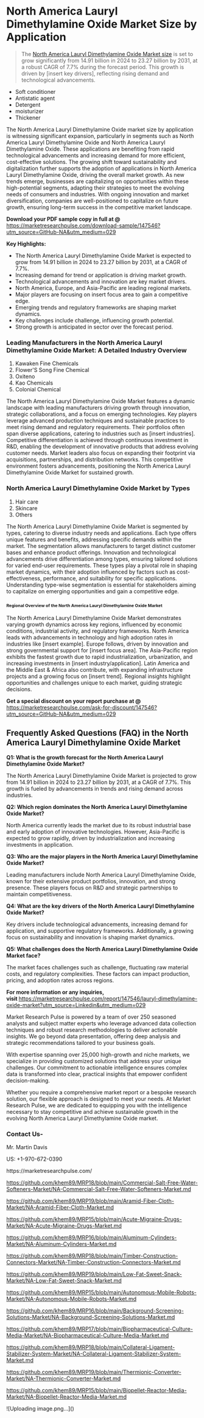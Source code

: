 <h1>North America Lauryl Dimethylamine Oxide Market&nbsp;Size by Application</h1><blockquote><p>The <a href="https://marketresearchpulse.com/download-sample/147546?utm_source=GitHub-NA&amp;utm_medium=029">North America Lauryl Dimethylamine Oxide Market size</a> is set to grow significantly from 14.91 billion in 2024 to 23.27 billion by 2031, at a robust CAGR of 7.7% during the forecast period. This growth is driven by [insert key drivers], reflecting rising demand and technological advancements.</p></blockquote><ul><li>Soft conditioner<li> Antistatic agent<li> Detergent<li> moisturizer<li> Thickener</li></ul><p>The North America Lauryl Dimethylamine Oxide market size by application is witnessing significant expansion, particularly in segments such as North America Lauryl Dimethylamine Oxide and North America Lauryl Dimethylamine Oxide. These applications are benefiting from rapid technological advancements and increasing demand for more efficient, cost-effective solutions. The growing shift toward sustainability and digitalization further supports the adoption of applications in North America Lauryl Dimethylamine Oxide, driving the overall market growth. As new trends emerge, businesses are capitalizing on opportunities within these high-potential segments, adapting their strategies to meet the evolving needs of consumers and industries. With ongoing innovation and market diversification, companies are well-positioned to capitalize on future growth, ensuring long-term success in the competitive market landscape.</p><p><strong>Download your PDF sample copy in full at @ </strong><a href="https://marketresearchpulse.com/download-sample/147546?utm_source=GitHub-NA&amp;utm_medium=029">https://marketresearchpulse.com/download-sample/147546?utm_source=GitHub-NA&amp;utm_medium=029</a></p><p><strong>Key Highlights: </strong></p><ul><li>The North America Lauryl Dimethylamine Oxide Market is expected to grow from 14.91 billion in 2024 to 23.27 billion by 2031, at a CAGR of 7.7%.</li><li>Increasing demand for trend or application is driving market growth.</li><li>Technological advancements and innovation are key market drivers.</li><li>North America, Europe, and Asia-Pacific are leading regional markets.</li><li>Major players are focusing on insert focus area to gain a competitive edge.</li><li>Emerging trends and regulatory frameworks are shaping market dynamics.</li><li>Key challenges include challenge, influencing growth potential.</li><li>Strong growth is anticipated in sector over the forecast period.</li></ul><h3>Leading Manufacturers in the North America Lauryl Dimethylamine Oxide Market: A Detailed Industry Overview</h3><ol><li>Kawaken Fine Chemicals</li><li>Flower'S Song Fine Chemical</li><li>Oxiteno</li><li>Kao Chemicals</li><li>Colonial Chemical</li></ol><div class="flex max-w-full flex-col flex-grow"><div class="min-h-8 text-message flex w-full flex-col items-end gap-2 whitespace-normal break-words [.text-message+&amp;]:mt-5" dir="auto" data-message-author-role="assistant" data-message-id="fd8432e4-4910-450d-b182-61b7bfb0a01f" data-message-model-slug="gpt-4o"><div class="flex w-full flex-col gap-1 empty:hidden first:pt-[3px]"><div class="markdown prose w-full break-words dark:prose-invert light"><p>The North America Lauryl Dimethylamine Oxide Market features a dynamic landscape with leading manufacturers driving growth through innovation, strategic collaborations, and a focus on emerging technologies. Key players leverage advanced production techniques and sustainable practices to meet rising demand and regulatory requirements. Their portfolios often span diverse applications, catering to industries such as [insert industries]. Competitive differentiation is achieved through continuous investment in R&amp;D, enabling the development of innovative products that address evolving customer needs. Market leaders also focus on expanding their footprint via acquisitions, partnerships, and distribution networks. This competitive environment fosters advancements, positioning the North America Lauryl Dimethylamine Oxide Market for sustained growth.</p></div></div></div></div><h3>North America Lauryl Dimethylamine Oxide Market by Types</h3><ol><li>Hair care<li> Skincare<li> Others</li></ol><div class="flex max-w-full flex-col flex-grow"><div class="min-h-8 text-message flex w-full flex-col items-end gap-2 whitespace-normal break-words [.text-message+&amp;]:mt-5" dir="auto" data-message-author-role="assistant" data-message-id="084470be-0bb7-4664-bddf-5156b4f41249" data-message-model-slug="gpt-4o-mini"><div class="flex w-full flex-col gap-1 empty:hidden first:pt-[3px]"><div class="markdown prose w-full break-words dark:prose-invert light"><p>The North America Lauryl Dimethylamine Oxide Market is segmented by types, catering to diverse industry needs and applications. Each type offers unique features and benefits, addressing specific demands within the market. The segmentation allows manufacturers to target distinct customer bases and enhance product offerings. Innovation and technological advancements drive differentiation among types, ensuring tailored solutions for varied end-user requirements. These types play a pivotal role in shaping market dynamics, with their adoption influenced by factors such as cost-effectiveness, performance, and suitability for specific applications. Understanding type-wise segmentation is essential for stakeholders aiming to capitalize on emerging opportunities and gain a competitive edge.</p></div></div></div></div><h3><span style="font-size: 11px;">Regional Overview of the North America Lauryl Dimethylamine Oxide Market</span></h3><div class="flex max-w-full flex-col flex-grow"><div class="min-h-8 text-message flex w-full flex-col items-end gap-2 whitespace-normal break-words [.text-message+&amp;]:mt-5" dir="auto" data-message-author-role="assistant" data-message-id="e9038762-ce64-4e30-91c9-9bd413514231" data-message-model-slug="gpt-4o-mini"><div class="flex w-full flex-col gap-1 empty:hidden first:pt-[3px]"><div class="markdown prose w-full break-words dark:prose-invert light"><p>The North America Lauryl Dimethylamine Oxide Market demonstrates varying growth dynamics across key regions, influenced by economic conditions, industrial activity, and regulatory frameworks. North America leads with advancements in technology and high adoption rates in industries like [insert example]. Europe follows, driven by innovation and strong governmental support for [insert focus area]. The Asia-Pacific region exhibits the fastest growth due to rapid industrialization, urbanization, and increasing investments in [insert industry/application]. Latin America and the Middle East &amp; Africa also contribute, with expanding infrastructure projects and a growing focus on [insert trend]. Regional insights highlight opportunities and challenges unique to each market, guiding strategic decisions.</p></div></div></div></div><p><strong>Get a special discount on your report purchase at @ </strong><a href="https://marketresearchpulse.com/ask-for-discount/147546?utm_source=GitHub-NA&amp;utm_medium=029">https://marketresearchpulse.com/ask-for-discount/147546?utm_source=GitHub-NA&amp;utm_medium=029</a></p><h2>Frequently Asked Questions (FAQ) in the North America Lauryl Dimethylamine Oxide Market</h2><p><strong>Q1: What is the growth forecast for the North America Lauryl Dimethylamine Oxide Market?</strong></p><p>The North America Lauryl Dimethylamine Oxide Market is projected to grow from 14.91 billion in 2024 to 23.27 billion by 2031, at a CAGR of 7.7%. This growth is fueled by advancements in trends and rising demand across industries.</p><p><strong>Q2: Which region dominates the North America Lauryl Dimethylamine Oxide Market?</strong></p><p>North America currently leads the market due to its robust industrial base and early adoption of innovative technologies. However, Asia-Pacific is expected to grow rapidly, driven by industrialization and increasing investments in application.</p><p><strong>Q3: Who are the major players in the North America Lauryl Dimethylamine Oxide Market?</strong></p><p>Leading manufacturers include North America Lauryl Dimethylamine Oxide, known for their extensive product portfolios, innovation, and strong presence. These players focus on R&amp;D and strategic partnerships to maintain competitiveness.</p><p><strong>Q4: What are the key drivers of the North America Lauryl Dimethylamine Oxide Market?</strong></p><p>Key drivers include technological advancements, increasing demand for application, and supportive regulatory frameworks. Additionally, a growing focus on sustainability and innovation is shaping market dynamics.</p><p><strong>Q5: What challenges does the North America Lauryl Dimethylamine Oxide Market face?</strong></p><p>The market faces challenges such as challenge, fluctuating raw material costs, and regulatory complexities. These factors can impact production, pricing, and adoption rates across regions.</p><p><strong>For more information or any inquiries, visit&nbsp;</strong><a href="https://marketresearchpulse.com/report/147546/lauryl-dimethylamine-oxide-market?utm_source=Linkedin&utm_medium=029">https://marketresearchpulse.com/report/147546/lauryl-dimethylamine-oxide-market?utm_source=Linkedin&utm_medium=029</a></p><p>Market Research Pulse is powered by a team of over 250 seasoned analysts and subject matter experts who leverage advanced data collection techniques and robust research methodologies to deliver actionable insights. We go beyond data presentation, offering deep analysis and strategic recommendations tailored to your business goals.</p><p>With expertise spanning over 25,000 high-growth and niche markets, we specialize in providing customized solutions that address your unique challenges. Our commitment to actionable intelligence ensures complex data is transformed into clear, practical insights that empower confident decision-making.</p><p>Whether you require a comprehensive market report or a bespoke research solution, our flexible approach is designed to meet your needs. At Market Research Pulse, we are dedicated to equipping you with the intelligence necessary to stay competitive and achieve sustainable growth in the evolving North America Lauryl Dimethylamine Oxide market.</p><h3><strong>Contact Us-</strong></h3><p>Mr. Martin Davis</p><p>US: +1-970-672-0390</p><p>https://marketresearchpulse.com/</p><p><a href="https://github.com/khem89/MRP18/blob/main/Commercial-Salt-Free-Water-Softeners-Market/NA-Commercial-Salt-Free-Water-Softeners-Market.md">https://github.com/khem89/MRP18/blob/main/Commercial-Salt-Free-Water-Softeners-Market/NA-Commercial-Salt-Free-Water-Softeners-Market.md</a></p><p><a href="https://github.com/khem89/MRP19/blob/main/Aramid-Fiber-Cloth-Market/NA-Aramid-Fiber-Cloth-Market.md">https://github.com/khem89/MRP19/blob/main/Aramid-Fiber-Cloth-Market/NA-Aramid-Fiber-Cloth-Market.md</a></p><p><a href="https://github.com/khem89/MRP15/blob/main/Acute-Migraine-Drugs-Market/NA-Acute-Migraine-Drugs-Market.md">https://github.com/khem89/MRP15/blob/main/Acute-Migraine-Drugs-Market/NA-Acute-Migraine-Drugs-Market.md</a></p><p><a href="https://github.com/khem89/MRP16/blob/main/Aluminum-Cylinders-Market/NA-Aluminum-Cylinders-Market.md">https://github.com/khem89/MRP16/blob/main/Aluminum-Cylinders-Market/NA-Aluminum-Cylinders-Market.md</a></p><p><a href="https://github.com/khem89/MRP18/blob/main/Timber-Construction-Connectors-Market/NA-Timber-Construction-Connectors-Market.md">https://github.com/khem89/MRP18/blob/main/Timber-Construction-Connectors-Market/NA-Timber-Construction-Connectors-Market.md</a></p><p><a href="https://github.com/khem89/MRP19/blob/main/Low-Fat-Sweet-Snack-Market/NA-Low-Fat-Sweet-Snack-Market.md">https://github.com/khem89/MRP19/blob/main/Low-Fat-Sweet-Snack-Market/NA-Low-Fat-Sweet-Snack-Market.md</a></p><p><a href="https://github.com/khem89/MRP15/blob/main/Autonomous-Mobile-Robots-Market/NA-Autonomous-Mobile-Robots-Market.md">https://github.com/khem89/MRP15/blob/main/Autonomous-Mobile-Robots-Market/NA-Autonomous-Mobile-Robots-Market.md</a></p><p><a href="https://github.com/khem89/MRP16/blob/main/Background-Screening-Solutions-Market/NA-Background-Screening-Solutions-Market.md">https://github.com/khem89/MRP16/blob/main/Background-Screening-Solutions-Market/NA-Background-Screening-Solutions-Market.md</a></p><p><a href="https://github.com/khem89/MRP17/blob/main/Biopharmaceutical-Culture-Media-Market/NA-Biopharmaceutical-Culture-Media-Market.md">https://github.com/khem89/MRP17/blob/main/Biopharmaceutical-Culture-Media-Market/NA-Biopharmaceutical-Culture-Media-Market.md</a></p><p><a href="https://github.com/khem89/MRP18/blob/main/Collateral-Ligament-Stabilizer-System-Market/NA-Collateral-Ligament-Stabilizer-System-Market.md">https://github.com/khem89/MRP18/blob/main/Collateral-Ligament-Stabilizer-System-Market/NA-Collateral-Ligament-Stabilizer-System-Market.md</a></p><p><a href="https://github.com/khem89/MRP19/blob/main/Thermionic-Converter-Market/NA-Thermionic-Converter-Market.md">https://github.com/khem89/MRP19/blob/main/Thermionic-Converter-Market/NA-Thermionic-Converter-Market.md</a></p><p><a href="https://github.com/khem89/MRP15/blob/main/Biopellet-Reactor-Media-Market/NA-Biopellet-Reactor-Media-Market.md">https://github.com/khem89/MRP15/blob/main/Biopellet-Reactor-Media-Market/NA-Biopellet-Reactor-Media-Market.md</a></p>
![Uploading image.png…]()
